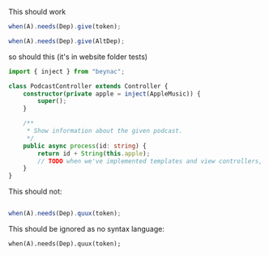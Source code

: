 
This should work

<!-- source: manual -->
```js
when(A).needs(Dep).give(token);

when(A).needs(Dep).give(AltDep);
```

so should this (it's in website folder tests)

<!-- source: manual -->
```ts
import { inject } from "beynac";

class PodcastController extends Controller {
	constructor(private apple = inject(AppleMusic)) {
		super();
	}

	/**
	 * Show information about the given podcast.
	 */
	public async process(id: string) {
		return id + String(this.apple);
		// TODO when we've implemented templates and view controllers, come back to make this real
	}
}
```

This should not:

<!-- source: manual -->
```ts

when(A).needs(Dep).quux(token);

```

This should be ignored as no syntax language:

```
when(A).needs(Dep).quux(token);
```
